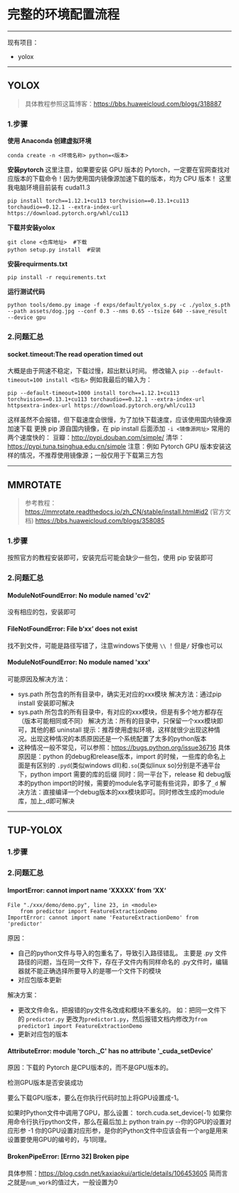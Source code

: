 # 完整的环境配置流程

***

现有项目：

* yolox

***

## YOLOX

> 具体教程参照这篇博客：https://bbs.huaweicloud.com/blogs/318887

### 1.步骤

**使用 Anaconda 创建虚拟环境**

```shell
conda create -n <环境名称> python=<版本>
```

**安装pytorch** 
这里注意，如果要安装 GPU 版本的 Pytorch，一定要在官网查找对应版本的下载命令！因为使用国内镜像源加速下载的版本，均为 CPU 版本！
这里我电脑环境目前装有 cuda11.3 

```shell
pip install torch==1.12.1+cu113 torchvision==0.13.1+cu113 torchaudio==0.12.1 --extra-index-url https://download.pytorch.org/whl/cu113
```

**下载并安装yolox**

```shell
git clone <仓库地址>  #下载
python setup.py install  #安装
```

**安装requirments.txt**

```shell
pip install -r requirements.txt
```

**运行测试代码**

```shell
python tools/demo.py image -f exps/default/yolox_s.py -c ./yolox_s.pth --path assets/dog.jpg --conf 0.3 --nms 0.65 --tsize 640 --save_result --device gpu
```

### 2.问题汇总

#### socket.timeout:The read operation timed out

大概是由于网速不稳定，下载过慢，超出默认时间。
修改输入 `pip --default-timeout=100 install <包名>`
例如我最后的输入为：

```shell
pip --default-timeout=1000 install torch==1.12.1+cu113 torchvision==0.13.1+cu113 torchaudio==0.12.1 --extra-index-url httpsextra-index-url https://download.pytorch.org/whl/cu113
```

这样虽然不会报错，但下载速度会很慢，为了加快下载速度，应该使用国内镜像源加速下载
更换 pip 源自国内镜像，在 pip install 后面添加 `-i <镜像源网址>`
常用的两个速度快的：
	豆瓣：http://pypi.douban.com/simple/
	清华：https://pypi.tuna.tsinghua.edu.cn/simple
注意：例如 Pytorch GPU 版本安装这样的情况，不推荐使用镜像源；一般仅用于下载第三方包



***

## MMROTATE

> 参考教程：
> 	https://mmrotate.readthedocs.io/zh_CN/stable/install.html#id2  (官方文档)
> 	https://bbs.huaweicloud.com/blogs/358085

### 1.步骤

按照官方的教程安装即可，安装完后可能会缺少一些包，使用 pip 安装即可

### 2.问题汇总

#### ModuleNotFoundError: No module named 'cv2'

没有相应的包，安装即可

#### FileNotFoundError: File b‘xx’ does not exist

找不到文件，可能是路径写错了，注意windows下使用 `\\` ！但是`/` 好像也可以

#### ModuleNotFoundError: No module named 'xxx'

可能原因及解决方法：

* sys.path 所包含的所有目录中，确实无对应的xxx模块
  解决方法：通过pip install 安装即可解决
* sys.path 所包含的所有目录中，有对应的xxx模块，但是有多个地方都存在（版本可能相同或不同）
  解决方法：所有的目录中，只保留一个xxx模块即可，其他的都 uninstall 
  提示：推荐使用虚拟环境，这样就很少出现这种情况。出现这种情况的本质原因还是一个系统配置了太多的python版本
* 这种情况一般不常见，可以参照：https://bugs.python.org/issue36716
  具体原因是：python 的debug和release版本，import 的时候，一些库的命名上面是有区别的
  `.pyd`(类似windows dll)和`.so`(类似linux so)分别是不通平台下，python import 需要的库的后缀
  同时：同一平台下，release 和 debug版本的python import的时候，需要的module名字可能有些诧异，即多了`_d`
  解决方法：直接编译一个debug版本的xxx模块即可。同时修改生成的module库，加上_d即可解决

***
## TUP-YOLOX

### 1.步骤







### 2.问题汇总

#### ImportError: cannot import name ‘XXXXX‘ from ‘XX‘

```shell
File "./xxx/demo/demo.py", line 23, in <module>
    from predictor import FeatureExtractionDemo
ImportError: cannot import name 'FeatureExtractionDemo' from 'predictor'
```

原因：

* 自己的python文件与导入的包重名了，导致引入路径错乱。
  主要是 .py 文件路径的问题，当在同一文件下，存在子文件内有同样命名的 .py文件时，编辑器就不能正确选择所要导入的是哪一个文件下的模块
* 对应包版本更新

解决方案：

* 更改文件命名，把报错的py文件名改成和模块不重名的。
  如：把同一文件下的 `predictor.py` 更改为` predictor1.py `，然后报错文档内修改为`from predictor1 import FeatureExtractionDemo`
* 更新对应包的版本

#### AttributeError: module 'torch._C' has no attribute '_cuda_setDevice'

原因：下载的 Pytorch 是CPU版本的，而不是GPU版本的。

检测GPU版本是否安装成功

要么下载GPU版本，要么在你执行代码时加上将GPU设置成-1。

如果时Python文件中调用了GPU，那么设置：
torch.cuda.set_device(-1)
如果你用命令行执行python文件，那么在最后加上
python train.py --你的GPU的设置对应形参 -1
你的GPU设置对应形参，是你的Python文件中应该会有一个arg是用来设置要使用GPU的编号的，与1同理。

#### BrokenPipeError: [Errno 32] Broken pipe

具体参照：https://blog.csdn.net/kaxiaokui/article/details/106453605
简而言之就是`num_work`的值过大，一般设置为0

